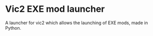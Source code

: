 # Vic2 EXE mod launcher
 A launcher for vic2 which allows the launching of EXE mods, made in Python.
